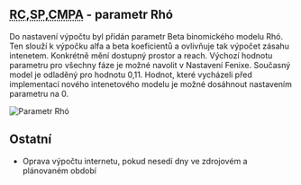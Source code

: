 ﻿---
categories: [fenix]
layout: fenix
---
## <abbr title="Reachové křivky">RC</abbr>,<abbr title="Strategický plán">SP</abbr>,<abbr title="Crossmediální postanalýza">CMPA</abbr> - parametr Rhó

Do nastavení výpočtu byl přidán parametr Beta binomického modelu Rhó. Ten slouží k výpočku alfa a beta koeficientů a ovlivňuje tak výpočet zásahu intenetem. Konkrétně mění dostupný prostor a reach.
Výchozí hodnotu parametru pro všechny fáze je možné navolit v Nastavení Fenixe. Současný model je odladěný pro hodnotu 0,11. Hodnot, které vycházeli před implementací nového intenetového modelu je 
možné dosáhnout nastavením parametru na 0.
   
![Parametr Rhó]({{site.url}}/data/rho.png "Parametr Rhó")
 
## Ostatní
<ul>
<li>Oprava výpočtu internetu, pokud nesedí dny ve zdrojovém a plánovaném období</li>
</ul>






 
